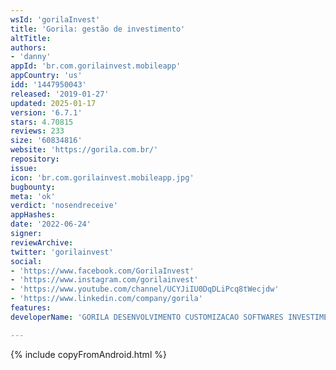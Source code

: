 ```yaml
---
wsId: 'gorilaInvest'
title: 'Gorila: gestão de investimento'
altTitle: 
authors:
- 'danny'
appId: 'br.com.gorilainvest.mobileapp'
appCountry: 'us'
idd: '1447950043'
released: '2019-01-27'
updated: 2025-01-17
version: '6.7.1'
stars: 4.70815
reviews: 233
size: '60834816'
website: 'https://gorila.com.br/'
repository: 
issue: 
icon: 'br.com.gorilainvest.mobileapp.jpg'
bugbounty: 
meta: 'ok'
verdict: 'nosendreceive'
appHashes: 
date: '2022-06-24'
signer: 
reviewArchive: 
twitter: 'gorilainvest'
social:
- 'https://www.facebook.com/GorilaInvest'
- 'https://www.instagram.com/gorilainvest'
- 'https://www.youtube.com/channel/UCYJiIU0DqDLiPcq8tWecjdw'
- 'https://www.linkedin.com/company/gorila'
features: 
developerName: 'GORILA DESENVOLVIMENTO CUSTOMIZACAO SOFTWARES INVESTIMENTO LTDA'

---
```


{% include copyFromAndroid.html %}
